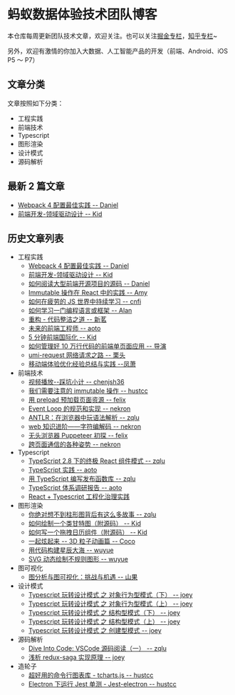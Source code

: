 # 蚂蚁数据体验技术团队博客

本仓库每周更新团队技术文章，欢迎关注。也可以关注[掘金专栏](https://juejin.im/user/59659aff5188250cf956e6dd)，[知乎专栏](https://zhuanlan.zhihu.com/front)~

另外，欢迎有激情的你加入大数据、人工智能产品的开发（前端、Android、iOS P5 ～ P7）

## 文章分类

文章按照如下分类：

- 工程实践
- 前端技术
- Typescript
- 图形渲染
- 设计模式
- 源码解析

## 最新 2 篇文章

- [Webpack 4 配置最佳实践 -- Daniel](https://github.com/ProtoTeam/blog/blob/master/201806/3.md)
- [前端开发-领域驱动设计 -- Kid](https://github.com/ProtoTeam/blog/blob/master/201806/2.md)

## 历史文章列表

- 工程实践
  - [Webpack 4 配置最佳实践 -- Daniel](https://github.com/ProtoTeam/blog/blob/master/201806/3.md)
  - [前端开发-领域驱动设计 -- Kid](https://github.com/ProtoTeam/blog/blob/master/201806/2.md)
  - [如何阅读大型前端开源项目的源码 -- Daniel](https://github.com/ProtoTeam/blog/blob/master/201805/3.md)
  - [Immutable 操作在 React 中的实践 -- Amy](https://github.com/ProtoTeam/blog/blob/master/201805/2.md)
  - [如何在疲劳的 JS 世界中持续学习 -- cnfi](https://github.com/ProtoTeam/blog/blob/master/201805/1.md)
  - [如何学习一门编程语言或框架 -- Alan](https://github.com/ProtoTeam/blog/blob/master/201803/1.md)
  - [重构 - 代码整洁之道 -- 新茗](https://github.com/ProtoTeam/blog/blob/master/201801/3.md)
  - [未来的前端工程师 -- aoto](https://github.com/ProtoTeam/blog/blob/master/201712/1.md)
  - [5 分钟前端国际化 -- Kid](https://github.com/ProtoTeam/blog/blob/master/201710/1.md)
  - [如何管理好 10 万行代码的前端单页面应用 -- 导演](https://github.com/ProtoTeam/blog/blob/master/201709/1.md)
  - [umi-request 网络请求之路 -- 栗头](https://github.com/ProtoTeam/blog/blob/master/201910/2.md)
  - [移动端体验优化经验总结与实践 --凤萧](https://github.com/ProtoTeam/blog/blob/master/201911/1.md)
- 前端技术
  - [视频播放--踩坑小计 -- chenjsh36](https://github.com/ProtoTeam/blog/blob/master/201806/1.md)
  - [我们需要注意的 immutable 操作 -- hustcc](https://github.com/ProtoTeam/blog/blob/master/201803/3.md)
  - [用 preload 预加载页面资源 -- felix](https://github.com/ProtoTeam/blog/blob/master/201802/1.md)
  - [Event Loop 的规范和实现 -- nekron](https://github.com/ProtoTeam/blog/blob/master/201801/2.md)
  - [ANTLR：在浏览器中玩语法解析 -- zqlu](https://github.com/ProtoTeam/blog/blob/master/201712/2.md)
  - [web 知识进阶——字符编解码 -- nekron](https://github.com/ProtoTeam/blog/blob/master/201712/3.md)
  - [无头浏览器 Puppeteer 初探 -- felix](https://github.com/ProtoTeam/blog/blob/master/201710/2.md)
  - [跨页面通信的各种姿势 -- nekron](https://github.com/ProtoTeam/blog/blob/master/201709/3.md)
- Typescript
  - [TypeScript 2.8 下的终极 React 组件模式 -- zqlu](https://github.com/ProtoTeam/blog/blob/master/201805/4.md)
  - [TypeScript 实践 -- aoto](https://github.com/ProtoTeam/blog/blob/master/201803/2.md)
  - [用 TypeScript 编写发布函数库 -- zqlu](https://github.com/ProtoTeam/blog/blob/master/201711/4.md)
  - [TypeScript 体系调研报告 -- aoto](https://github.com/ProtoTeam/blog/blob/master/201709/2.md)
  - [React + Typescript 工程化治理实践](https://github.com/ProtoTeam/blog/blob/master/201911/2.md)
- 图形渲染
  - [你绝对想不到柱形图背后有这么多故事 -- zqlu](https://github.com/ProtoTeam/blog/blob/master/201912/1.md)
  - [如何绘制一个类甘特图（附源码） -- Kid](https://github.com/ProtoTeam/blog/blob/master/201804/2.md)
  - [如何写一个拖拽日历组件（附源码） -- Kid](https://github.com/ProtoTeam/blog/blob/master/201804/1.md)
  - [一起炫起来 -- 3D 粒子动画篇 -- Coco](https://github.com/ProtoTeam/blog/blob/master/201711/1.md)
  - [用代码构建星辰大海 -- wuyue](https://github.com/ProtoTeam/blog/blob/master/201711/2.md)
  - [SVG 动态绘制不规则图形 -- wuyue](https://github.com/ProtoTeam/blog/blob/master/201710/4.md)
- 图可视化
  - [图分析与图可视化：挑战与机遇 -- 山果](https://github.com/ProtoTeam/blog/blob/master/201910/1.md)
- 设计模式
  - [Typescript 玩转设计模式 之 对象行为型模式（下） -- joey](https://github.com/ProtoTeam/blog/blob/master/201802/2.md)
  - [Typescript 玩转设计模式 之 对象行为型模式（上） -- joey](https://github.com/ProtoTeam/blog/blob/master/201801/1.md)
  - [Typescript 玩转设计模式 之 结构型模式（下） -- joey](https://github.com/ProtoTeam/blog/blob/master/201801/4.md)
  - [Typescript 玩转设计模式 之 结构型模式（上） -- joey](https://github.com/ProtoTeam/blog/blob/master/201712/4.md)
  - [Typescript 玩转设计模式 之 创建型模式 -- joey](https://github.com/ProtoTeam/blog/blob/master/201711/5.md)
- 源码解析
  - [Dive Into Code: VSCode 源码阅读（一） -- zqlu](https://github.com/ProtoTeam/blog/blob/master/201804/3.md)
  - [浅析 redux-saga 实现原理 -- joey](https://github.com/ProtoTeam/blog/blob/master/201710/3.md)
- 造轮子
  - [超好用的命令行图表库 - tcharts.js -- hustcc](https://github.com/ProtoTeam/blog/blob/master/201711/3.md)
  - [Electron 下运行 Jest 单测 - Jest-electron -- hustcc](https://github.com/ProtoTeam/blog/blob/master/201909/1.md)
